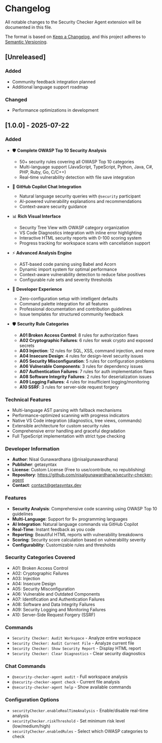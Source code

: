 # Changelog

All notable changes to the Security Checker Agent extension will be documented in this file.

The format is based on [Keep a Changelog](https://keepachangelog.com/en/1.0.0/),
and this project adheres to [Semantic Versioning](https://semver.org/spec/v2.0.0.html).

## [Unreleased]

### Added
- Community feedback integration planned
- Additional language support roadmap

### Changed
- Performance optimizations in development

## [1.0.0] - 2025-07-22

### Added
- 🛡️ **Complete OWASP Top 10 Security Analysis**
  - 50+ security rules covering all OWASP Top 10 categories
  - Multi-language support (JavaScript, TypeScript, Python, Java, C#, PHP, Ruby, Go, C/C++)
  - Real-time vulnerability detection with file save integration
  
- 🤖 **GitHub Copilot Chat Integration**
  - Natural language security queries with `@security` participant
  - AI-powered vulnerability explanations and recommendations
  - Context-aware security guidance
  
- 📊 **Rich Visual Interface**
  - Security Tree View with OWASP category organization
  - VS Code Diagnostics integration with inline error highlighting
  - Interactive HTML security reports with 0-100 scoring system
  - Progress tracking for workspace scans with cancellation support
  
- ⚡ **Advanced Analysis Engine**
  - AST-based code parsing using Babel and Acorn
  - Dynamic import system for optimal performance
  - Context-aware vulnerability detection to reduce false positives
  - Configurable rule sets and severity thresholds
  
- 🎯 **Developer Experience**
  - Zero-configuration setup with intelligent defaults
  - Command palette integration for all features
  - Professional documentation and contribution guidelines
  - Issue templates for structured community feedback
  
- 🛡️ **Security Rule Categories**
  - **A01 Broken Access Control**: 8 rules for authorization flaws
  - **A02 Cryptographic Failures**: 6 rules for weak crypto and exposed secrets
  - **A03 Injection**: 12 rules for SQL, XSS, command injection, and more
  - **A04 Insecure Design**: 4 rules for design-level security issues
  - **A05 Security Misconfiguration**: 5 rules for configuration problems
  - **A06 Vulnerable Components**: 3 rules for dependency issues
  - **A07 Authentication Failures**: 7 rules for auth implementation flaws
  - **A08 Software Integrity Failures**: 2 rules for deserialization issues
  - **A09 Logging Failures**: 4 rules for insufficient logging/monitoring
  - **A10 SSRF**: 3 rules for server-side request forgery

### Technical Features
- Multi-language AST parsing with fallback mechanisms
- Performance-optimized scanning with progress indicators
- Native VS Code integration (diagnostics, tree views, commands)
- Extensible architecture for custom security rules
- Comprehensive error handling and graceful degradation
- Full TypeScript implementation with strict type checking

### Developer Information
- **Author**: Nisal Gunawardhana (@nisalgunawardhana)
- **Publisher**: getasyntax
- **License**: Custom License (Free to use/contribute, no republishing)
- **Repository**: https://github.com/nisalgunawardhana/security-checker-agent
- **Contact**: contact@getasyntax.dev

### Features
- **Security Analysis**: Comprehensive code scanning using OWASP Top 10 guidelines
- **Multi-Language**: Support for 9+ programming languages
- **AI Integration**: Natural language commands via GitHub Copilot
- **Real-Time**: Instant feedback as you code
- **Reporting**: Beautiful HTML reports with vulnerability breakdowns
- **Scoring**: Security score calculation based on vulnerability severity
- **Configurability**: Customizable rules and thresholds

### Security Categories Covered
- A01: Broken Access Control
- A02: Cryptographic Failures  
- A03: Injection
- A04: Insecure Design
- A05: Security Misconfiguration
- A06: Vulnerable and Outdated Components
- A07: Identification and Authentication Failures
- A08: Software and Data Integrity Failures
- A09: Security Logging and Monitoring Failures
- A10: Server-Side Request Forgery (SSRF)

### Commands
- `Security Checker: Audit Workspace` - Analyze entire workspace
- `Security Checker: Audit Current File` - Analyze current file
- `Security Checker: Show Security Report` - Display HTML report
- `Security Checker: Clear Diagnostics` - Clear security diagnostics

### Chat Commands
- `@security-checker-agent audit` - Full workspace analysis
- `@security-checker-agent check` - Current file analysis
- `@security-checker-agent help` - Show available commands

### Configuration Options
- `securityChecker.enableRealTimeAnalysis` - Enable/disable real-time analysis
- `securityChecker.riskThreshold` - Set minimum risk level (low/medium/high)
- `securityChecker.enabledRules` - Select which OWASP categories to check
